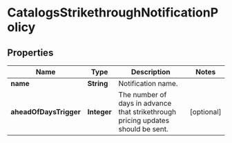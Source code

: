

# CatalogsStrikethroughNotificationPolicy

## Properties

Name | Type | Description | Notes
------------ | ------------- | ------------- | -------------
**name** | **String** | Notification name. | 
**aheadOfDaysTrigger** | **Integer** | The number of days in advance that strikethrough pricing updates should be sent. |  [optional]



